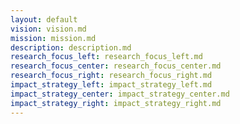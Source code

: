 ```yaml
---
layout: default
vision: vision.md
mission: mission.md
description: description.md
research_focus_left: research_focus_left.md
research_focus_center: research_focus_center.md
research_focus_right: research_focus_right.md
impact_strategy_left: impact_strategy_left.md
impact_strategy_center: impact_strategy_center.md
impact_strategy_right: impact_strategy_right.md
---
```



